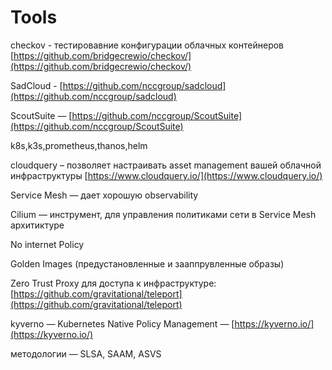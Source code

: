 # Tools

checkov - тестировавние конфигурации облачных контейнеров [https://github.com/bridgecrewio/checkov/](https://github.com/bridgecrewio/checkov/)

SadCloud - [https://github.com/nccgroup/sadcloud](https://github.com/nccgroup/sadcloud)

ScoutSuite — [https://github.com/nccgroup/ScoutSuite](https://github.com/nccgroup/ScoutSuite)

k8s,k3s,prometheus,thanos,helm

cloudquery – позволяет настраивать asset management вашей облачной инфраструктуры [https://www.cloudquery.io/](https://www.cloudquery.io/)

Service Mesh — дает хорошую observability

Cilium — инструмент, для управления политиками сети в Service Mesh архитиктуре

No internet Policy

Golden Images (предустановленные и зааппрувленные образы)

Zero Trust Proxy для доступа к инфраструктуре: [https://github.com/gravitational/teleport](https://github.com/gravitational/teleport)

kyverno — Kubernetes Native Policy Management — [https://kyverno.io/](https://kyverno.io/)

методологии — SLSA, SAAM, ASVS
